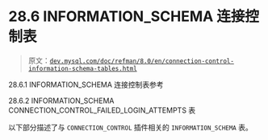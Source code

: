 # 28.6 INFORMATION_SCHEMA 连接控制表

> 原文：[`dev.mysql.com/doc/refman/8.0/en/connection-control-information-schema-tables.html`](https://dev.mysql.com/doc/refman/8.0/en/connection-control-information-schema-tables.html)

28.6.1 INFORMATION_SCHEMA 连接控制表参考

28.6.2 INFORMATION_SCHEMA CONNECTION_CONTROL_FAILED_LOGIN_ATTEMPTS 表

以下部分描述了与 `CONNECTION_CONTROL` 插件相关的 `INFORMATION_SCHEMA` 表。
